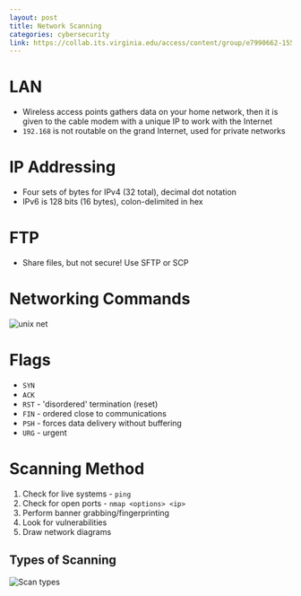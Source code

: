 ```yaml
---
layout: post
title: Network Scanning
categories: cybersecurity
link: https://collab.its.virginia.edu/access/content/group/e7990662-1551-41b1-99bd-0539849f7d83/CS3710_Week2.pdf
---
```


# LAN

- Wireless access points gathers data on your home network, then it is given to the cable modem with a unique IP to work with the Internet
- `192.168` is not routable on the grand Internet, used for private networks

# IP Addressing

- Four sets of bytes for IPv4 (32 total), decimal dot notation
- IPv6 is 128 bits (16 bytes), colon-delimited in hex

# FTP

- Share files, but not secure! Use SFTP or SCP

# Networking Commands

![unix net](https://i.imgur.com/kY9miEW.png)

# Flags

- `SYN`
- `ACK`
- `RST` - 'disordered' termination (reset)
- `FIN` - ordered close to communications
- `PSH` - forces data delivery without buffering
- `URG` - urgent

# Scanning Method

1. Check for live systems - `ping`
2. Check for open ports - `nmap <options> <ip>`
3. Perform banner grabbing/fingerprinting
4. Look for vulnerabilities
5. Draw network diagrams

## Types of Scanning

![Scan types](https://i.imgur.com/uw6YH4e.png)
